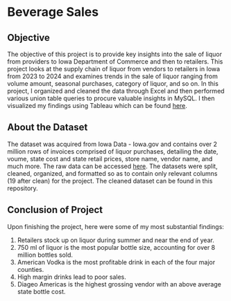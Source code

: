 # Beverage Sales

## Objective
The objective of this project is to provide key insights into the sale of liquor from providers to Iowa Department of Commerce and then to retailers. This project looks at the supply chain of liquor from vendors to retailers in Iowa from 2023 to 2024 and examines trends in the sale of liquor ranging from volume amount, seasonal purchases, category of liquor, and so on. In this project, I organized and cleaned the data through Excel and then performed various union table queries to procure valuable insights in MySQL. I then visualized my findings using Tableau which can be found [here](https://public.tableau.com/app/profile/chase.calero/viz/BeverageSales_17502114417530/Story1).

## About the Dataset
The dataset was acquired from Iowa Data - Iowa.gov and contains over 2 million rows of invoices comprised of liquor purchases, detailing the date, voume, state cost and state retail prices, store name, vendor name, and much more. The raw data can be accessed [here](https://data.iowa.gov/Sales-Distribution/Iowa-Liquor-Sales/m3tr-qhgy/about_data). The datasets were split, cleaned, organized, and formatted so as to contain only relevant columns (19 after clean) for the project. The cleaned dataset can be found in this repository.

## Conclusion of Project
Upon finishing the project, here were some of my most substantial findings:

1. Retailers stock up on liquor during summer and near the end of year.
2. 750 ml of liquor is the most popular bottle size, accounting for over 8 million bottles sold.
3. American Vodka is the most profitable drink in each of the four major counties.
4. High margin drinks lead to poor sales.
5. Diageo Americas is the highest grossing vendor with an above average state bottle cost.
